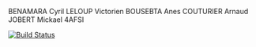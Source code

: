 BENAMARA Cyril
LELOUP Victorien
BOUSEBTA Anes
COUTURIER Arnaud
JOBERT Mickael
4AFSI

[![Build Status](https://travis-ci.com/ArchonDWSP/tennis-kata.svg?branch=master)](https://travis-ci.com/ArchonDWSP/tennis-kata)
